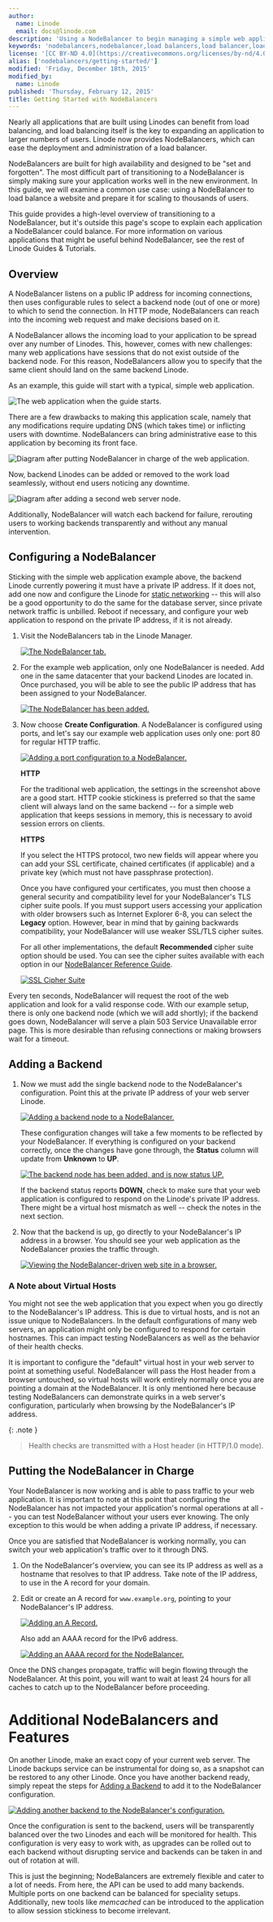 ```yaml
---
author:
  name: Linode
  email: docs@linode.com
description: 'Using a NodeBalancer to begin managing a simple web application.'
keywords: 'nodebalancers,nodebalancer,load balancers,load balancer,load balancing,high availability,ha'
license: '[CC BY-ND 4.0](https://creativecommons.org/licenses/by-nd/4.0)'
alias: ['nodebalancers/getting-started/']
modified: 'Friday, December 18th, 2015'
modified_by:
  name: Linode
published: 'Thursday, February 12, 2015'
title: Getting Started with NodeBalancers
---
```


Nearly all applications that are built using Linodes can benefit from load balancing, and load balancing itself is the key to expanding an application to larger numbers of users. Linode now provides NodeBalancers, which can ease the deployment and administration of a load balancer.

NodeBalancers are built for high availability and designed to be "set and forgotten". The most difficult part of transitioning to a NodeBalancer is simply making sure your application works well in the new environment. In this guide, we will examine a common use case: using a NodeBalancer to load balance a website and prepare it for scaling to thousands of users.

This guide provides a high-level overview of transitioning to a NodeBalancer, but it's outside this page's scope to explain each application a NodeBalancer could balance. For more information on various applications that might be useful behind NodeBalancer, see the rest of Linode Guides & Tutorials.

## Overview

A NodeBalancer listens on a public IP address for incoming connections, then uses configurable rules to select a backend node (out of one or more) to which to send the connection. In HTTP mode, NodeBalancers can reach into the incoming web request and make decisions based on it.

A NodeBalancer allows the incoming load to your application to be spread over any number of Linodes. This, however, comes with new challenges: many web applications have sessions that do not exist outside of the backend node. For this reason, NodeBalancers allow you to specify that the same client should land on the same backend Linode.

As an example, this guide will start with a typical, simple web application.

![The web application when the guide starts.](/docs/assets/806-starting-point.png)

There are a few drawbacks to making this application scale, namely that any modifications require updating DNS (which takes time) or inflicting users with downtime. NodeBalancers can bring administrative ease to this application by becoming its front face.

![Diagram after putting NodeBalancer in charge of the web application.](/docs/assets/807-first-step.png)

Now, backend Linodes can be added or removed to the work load seamlessly, without end users noticing any downtime.

![Diagram after adding a second web server node.](/docs/assets/808-scaling.png)

Additionally, NodeBalancer will watch each backend for failure, rerouting users to working backends transparently and without any manual intervention.

## Configuring a NodeBalancer

Sticking with the simple web application example above, the backend Linode currently powering it must have a private IP address. If it does not, add one now and configure the Linode for [static networking](/docs/networking/configuring-static-ip-interfaces/) -- this will also be a good opportunity to do the same for the database server, since private network traffic is unbilled. Reboot if necessary, and configure your web application to respond on the private IP address, if it is not already.

1.  Visit the NodeBalancers tab in the Linode Manager.

	[![The NodeBalancer tab.](/docs/assets/796-1.png)](/docs/assets/770-nodebalancer-tab.png)

2.  For the example web application, only one NodeBalancer is needed. Add one in the same datacenter that your backend Linodes are located in. Once purchased, you will be able to see the public IP address that has been assigned to your NodeBalancer.

	[![The NodeBalancer has been added.](/docs/assets/797-2.png)](/docs/assets/772-nodebalancer-added.png)

3.  Now choose **Create Configuration**. A NodeBalancer is configured using ports, and let's say our example web application uses only one: port 80 for regular HTTP traffic.

	[![Adding a port configuration to a NodeBalancer.](/docs/assets/798-3.png)](/docs/assets/774-add-port.png)

	**HTTP**

	For the traditional web application, the settings in the screenshot above are a good start. HTTP cookie stickiness is preferred so that the same client will always land on the same backend -- for a simple web application that keeps sessions in memory, this is necessary to avoid session errors on clients.

	**HTTPS**

	If you select the HTTPS protocol, two new fields will appear where you can add your SSL certificate, chained certificates (if applicable) and a private key (which must not have passphrase protection).

	Once you have configured your certificates, you must then choose a general security and compatibility level for your NodeBalancer's TLS cipher suite pools. If you must support users accessing your application with older browsers such as Internet Explorer 6-8, you can select the **Legacy** option. However, bear in mind that by gaining backwards compatibility, your NodeBalancer will use weaker SSL/TLS cipher suites.

	For all other implementations, the default **Recommended** cipher suite option should be used. You can see the cipher suites available with each option in our [NodeBalancer Reference Guide](/docs/platform/nodebalancer/nodebalancer-reference-guide#tls-cipher-suites).

	[![SSL Cipher Suite](/docs/assets/ssl-cipher-suite-resized.png)](/docs/assets/ssl-cipher-suite.png)

Every ten seconds, NodeBalancer will request the root of the web application and look for a valid response code. With our example setup, there is only one backend node (which we will add shortly); if the backend goes down, NodeBalancer will serve a plain 503 Service Unavailable error page. This is more desirable than refusing connections or making browsers wait for a timeout.

## Adding a Backend

1.  Now we must add the single backend node to the NodeBalancer's configuration. Point this at the private IP address of your web server Linode.

	[![Adding a backend node to a NodeBalancer.](/docs/assets/799-4.png)](/docs/assets/776-backend.png)

	These configuration changes will take a few moments to be reflected by your NodeBalancer. If everything is configured on your backend correctly, once the changes have gone through, the **Status** column will update from **Unknown** to **UP**.

	[![The backend node has been added, and is now status UP.](/docs/assets/800-5.png)](/docs/assets/778-backend-up.png)

	If the backend status reports **DOWN**, check to make sure that your web application is configured to respond on the Linode's private IP address. There might be a virtual host mismatch as well -- check the notes in the next section.

2.  Now that the backend is up, go directly to your NodeBalancer's IP address in a browser. You should see your web application as the NodeBalancer proxies the traffic through.

	[![Viewing the NodeBalancer-driven web site in a browser.](/docs/assets/801-6.png)](/docs/assets/780-success.png)

### A Note about Virtual Hosts

You might not see the web application that you expect when you go directly to the NodeBalancer's IP address. This is due to virtual hosts, and is not an issue unique to NodeBalancers. In the default configurations of many web servers, an application might only be configured to respond for certain hostnames. This can impact testing NodeBalancers as well as the behavior of their health checks.

It is important to configure the "default" virtual host in your web server to point at something useful. NodeBalancer will pass the Host header from a browser untouched, so virtual hosts will work entirely normally once you are pointing a domain at the NodeBalancer. It is only mentioned here because testing NodeBalancers can demonstrate quirks in a web server's configuration, particularly when browsing by the NodeBalancer's IP address.

 {: .note }
>
> Health checks are transmitted with a Host header (in HTTP/1.0 mode).

## Putting the NodeBalancer in Charge

Your NodeBalancer is now working and is able to pass traffic to your web application. It is important to note at this point that configuring the NodeBalancer has not impacted your application's normal operations at all -- you can test NodeBalancer without your users ever knowing. The only exception to this would be when adding a private IP address, if necessary.

Once you are satisfied that NodeBalancer is working normally, you can switch your web application's traffic over to it through DNS.

1.  On the NodeBalancer's overview, you can see its IP address as well as a hostname that resolves to that IP address. Take note of the IP address, to use in the A record for your domain.

2.  Edit or create an A record for `www.example.org`, pointing to your NodeBalancer's IP address.

	[![Adding an A Record.](/docs/assets/nodebalancer-a-record_small.png)](/docs/assets/nodebalancer-a-record.png)

	Also add an AAAA record for the IPv6 address.

	[![Adding an AAAA record for the NodeBalancer.](/docs/assets/804-9.png)](/docs/assets/786-dns-aaaa.png)

Once the DNS changes propagate, traffic will begin flowing through the NodeBalancer. At this point, you will want to wait at least 24 hours for all caches to catch up to the NodeBalancer before proceeding.

# Additional NodeBalancers and Features

On another Linode, make an exact copy of your current web server. The Linode backups service can be instrumental for doing so, as a snapshot can be restored to any other Linode. Once you have another backend ready, simply repeat the steps for [Adding a Backend](/docs/platform/nodebalancer/getting-started-with-nodebalancers#adding-a-backend) to add it to the NodeBalancer configuration.

[![Adding another backend to the NodeBalancer's configuration.](/docs/assets/805-10.png)](/docs/assets/788-another-backend.png)

Once the configuration is sent to the backend, users will be transparently balanced over the two Linodes and each will be monitored for health. This configuration is very easy to work with, as upgrades can be rolled out to each backend without disrupting service and backends can be taken in and out of rotation at will.

This is just the beginning; NodeBalancers are extremely flexible and cater to a lot of needs. From here, the API can be used to add many backends. Multiple ports on one backend can be balanced for speciality setups. Additionally, new tools like *memcached* can be introduced to the application to allow session stickiness to become irrelevant.